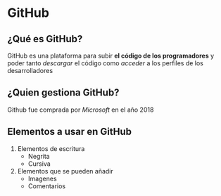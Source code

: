 # GitHub
## ¿Qué es GitHub?
GitHub es una plataforma para subir **el código de los programadores** y poder tanto _descargar_ el código como _acceder_ a los perfiles de los desarrolladores
## ¿Quien gestiona GitHub?
Github fue comprada por *Microsoft* en el año 2018
## Elementos a usar en GitHub
1. Elementos de escritura
   - Negrita
   - Cursiva
2. Elementos que se pueden añadir
   - Imagenes
   - Comentarios

<!---
AntonioSocias/AntonioSocias is a ✨ special ✨ repository because its `README.md` (this file) appears on your GitHub profile.
You can click the Preview link to take a look at your changes.
--->
